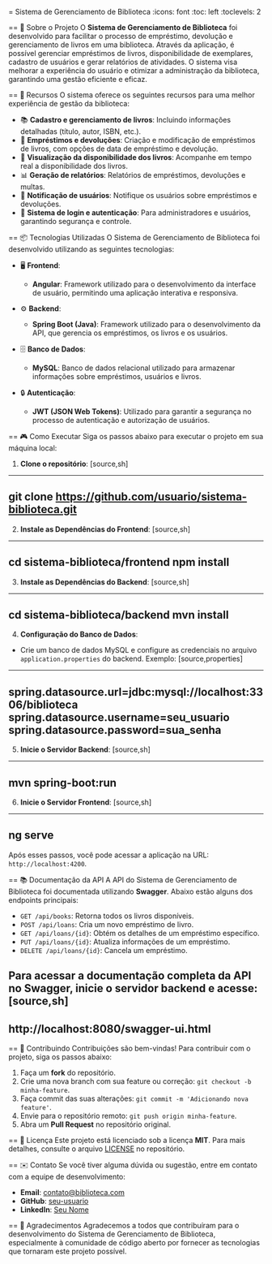 = Sistema de Gerenciamento de Biblioteca
:icons: font
:toc: left
:toclevels: 2

== 🎯 Sobre o Projeto
O **Sistema de Gerenciamento de Biblioteca** foi desenvolvido para facilitar o processo de empréstimo, devolução e gerenciamento de livros em uma biblioteca. Através da aplicação, é possível gerenciar empréstimos de livros, disponibilidade de exemplares, cadastro de usuários e gerar relatórios de atividades. O sistema visa melhorar a experiência do usuário e otimizar a administração da biblioteca, garantindo uma gestão eficiente e eficaz.

== 🚀 Recursos
O sistema oferece os seguintes recursos para uma melhor experiência de gestão da biblioteca:

* 📚 **Cadastro e gerenciamento de livros**: Incluindo informações detalhadas (título, autor, ISBN, etc.).
* 📅 **Empréstimos e devoluções**: Criação e modificação de empréstimos de livros, com opções de data de empréstimo e devolução.
* 🔄 **Visualização da disponibilidade dos livros**: Acompanhe em tempo real a disponibilidade dos livros.
* 📊 **Geração de relatórios**: Relatórios de empréstimos, devoluções e multas.
* 🔔 **Notificação de usuários**: Notifique os usuários sobre empréstimos e devoluções.
* 🔐 **Sistema de login e autenticação**: Para administradores e usuários, garantindo segurança e controle.

== 📦 Tecnologias Utilizadas
O Sistema de Gerenciamento de Biblioteca foi desenvolvido utilizando as seguintes tecnologias:

* 🖥 **Frontend**:
  * **Angular**: Framework utilizado para o desenvolvimento da interface de usuário, permitindo uma aplicação interativa e responsiva.
  
* ⚙️ **Backend**:
  * **Spring Boot (Java)**: Framework utilizado para o desenvolvimento da API, que gerencia os empréstimos, os livros e os usuários.

* 🗄 **Banco de Dados**:
  * **MySQL**: Banco de dados relacional utilizado para armazenar informações sobre empréstimos, usuários e livros.

* 🔒 **Autenticação**:
  * **JWT (JSON Web Tokens)**: Utilizado para garantir a segurança no processo de autenticação e autorização de usuários.

== 🎮 Como Executar
Siga os passos abaixo para executar o projeto em sua máquina local:

1. **Clone o repositório**:
[source,sh]
----
git clone https://github.com/usuario/sistema-biblioteca.git
----

2. **Instale as Dependências do Frontend**:
[source,sh]
----
cd sistema-biblioteca/frontend
npm install
----

3. **Instale as Dependências do Backend**:
[source,sh]
----
cd sistema-biblioteca/backend
mvn install
----

4. **Configuração do Banco de Dados**:
  - Crie um banco de dados MySQL e configure as credenciais no arquivo `application.properties` do backend. Exemplo:
[source,properties]
----
spring.datasource.url=jdbc:mysql://localhost:3306/biblioteca
spring.datasource.username=seu_usuario
spring.datasource.password=sua_senha
----

5. **Inicie o Servidor Backend**:
[source,sh]
----
mvn spring-boot:run
----

6. **Inicie o Servidor Frontend**:
[source,sh]
----
ng serve
----

Após esses passos, você pode acessar a aplicação na URL: `http://localhost:4200`.

== 📚 Documentação da API
A API do Sistema de Gerenciamento de Biblioteca foi documentada utilizando **Swagger**. Abaixo estão alguns dos endpoints principais:

* `GET /api/books`: Retorna todos os livros disponíveis.
* `POST /api/loans`: Cria um novo empréstimo de livro.
* `GET /api/loans/{id}`: Obtém os detalhes de um empréstimo específico.
* `PUT /api/loans/{id}`: Atualiza informações de um empréstimo.
* `DELETE /api/loans/{id}`: Cancela um empréstimo.

Para acessar a documentação completa da API no Swagger, inicie o servidor backend e acesse:
[source,sh]
----
http://localhost:8080/swagger-ui.html
----

== 🤝 Contribuindo
Contribuições são bem-vindas! Para contribuir com o projeto, siga os passos abaixo:

1. Faça um **fork** do repositório.
2. Crie uma nova branch com sua feature ou correção: `git checkout -b minha-feature`.
3. Faça commit das suas alterações: `git commit -m 'Adicionando nova feature'`.
4. Envie para o repositório remoto: `git push origin minha-feature`.
5. Abra um **Pull Request** no repositório original.

== 📄 Licença
Este projeto está licenciado sob a licença **MIT**. Para mais detalhes, consulte o arquivo [LICENSE](LICENSE) no repositório.

== ✉️ Contato
Se você tiver alguma dúvida ou sugestão, entre em contato com a equipe de desenvolvimento:

* **Email**: contato@biblioteca.com
* **GitHub**: [seu-usuario](https://github.com/seu-usuario)
* **LinkedIn**: [Seu Nome](https://linkedin.com/in/seu-nome)

== 🙏 Agradecimentos
Agradecemos a todos que contribuíram para o desenvolvimento do Sistema de Gerenciamento de Biblioteca, especialmente à comunidade de código aberto por fornecer as tecnologias que tornaram este projeto possível.

